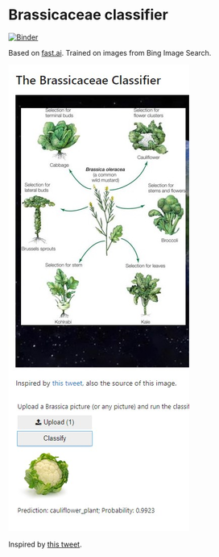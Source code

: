 # Brassicaceae classifier

[![Binder](https://mybinder.org/badge_logo.svg)](https://mybinder.org/v2/gh/dgellow/BrassicaceaeClassifier/master?urlpath=%2Fvoila%2Frender%2Fbrassicaceae_classifier.ipynb)

Based on [fast.ai](https://www.fast.ai/). Trained on images from Bing Image Search.

![screenshot](images/screenshot.jpg)

Inspired by [this tweet](https://twitter.com/The_Lagrangian/status/1304466067050442752?s=20).
